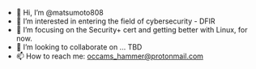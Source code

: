 - 👋 Hi, I’m @matsumoto808
- 👀 I’m interested in entering the field of cybersecurity - DFIR
- 🌱 I’m focusing on the Security+ cert and getting better with Linux, for now.
- 💞️ I’m looking to collaborate on ... TBD
- 📫 How to reach me: occams_hammer@protonmail.com

<!---
matsumoto808/matsumoto808 is a ✨ special ✨ repository because its `README.md` (this file) appears on your GitHub profile.
You can click the Preview link to take a look at your changes.
--->
